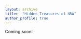```yaml
---
layout: archive
title:  "Hidden Treasures of NRW"
author_profile: true
---
```

Coming soon!


<!--  ![](/images/Bielefeld1.jpg){:width="300"} -->
